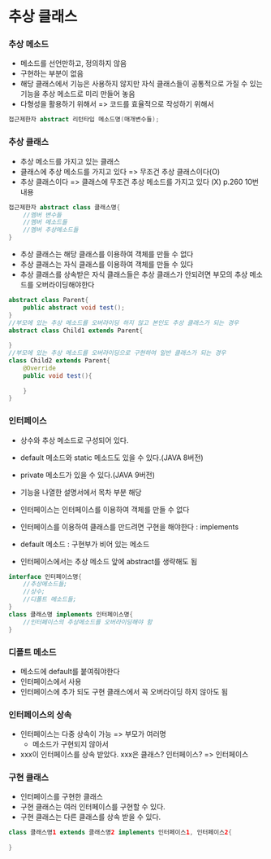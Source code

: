 # 추상 클래스

### 추상 메소드

* 메소드를 선언만하고, 정의하지 않음
* 구현하는 부분이 없음
* 해당 클래스에서 기능은 사용하지 않지만 자식 클래스들이 공통적으로 가질 수 있는 기능을 추상 메소드로 미리 만들어 놓음
* 다형성을 활용하기 위해서 => 코드를 효율적으로 작성하기 위해서

```java
접근제한자 abstract 리턴타입 메소드명(매개변수들);
```



### 추상 클래스

* 추상 메소드를 가지고 있는 클래스
* 클래스에 추상 메소드를 가지고 있다 => 무조건 추상 클래스이다(O)
* 추상 클래스이다 => 클래스에 무조건 추상 메소드를 가지고 있다 (X) p.260 10번 내용

```java
접근제한자 abstract class 클래스명{
	//멤버 변수들
    //멤버 메소드들
    //멤버 추상메소드들
}
```

* 추상 클래스는 해당 클래스를 이용하여 객체를 만들 수 없다
* 추상 클래스는 자식 클래스를 이용하여 객체를 만들 수 있다
* 추상 클래스를 상속받은 자식 클래스들은 추상 클래스가 안되려면 부모의 추상 메소드를 오버라이딩해야한다

```java
abstract class Parent{
    public abstract void test();
}
//부모에 있는 추상 메소드를 오버라이딩 하지 않고 본인도 추상 클래스가 되는 경우
abstract class Child1 extends Parent{
    
}
//부모에 있는 추상 메소드를 오버라이딩으로 구현하여 일반 클래스가 되는 경우
class Child2 extends Parent{
    @Override
    public void test(){
        
    }
}
```



### 인터페이스

* 상수와 추상 메소드로 구성되어 있다.
* default 메소드와 static 메소드도 있을 수 있다.(JAVA 8버전)
* private 메소드가 있을 수 있다.(JAVA 9버전)

* 기능을 나열한 설명서에서 목차 부분 해당
* 인터페이스는 인터페이스를 이용하여 객체를 만들 수 없다
* 인터페이스를 이용하여 클래스를 만드려면 구현을 해야한다 : implements
* default 메소드 : 구현부가 비어 있는 메소드
* 인터페이스에서는 추상 메소드 앞에 abstract를 생략해도 됨

```java
interface 인터페이스명{
    //추상메소드들;
    //상수;
    //디폴트 메소드들;
}
class 클래스명 implements 인터페이스명{
    //인터페이스의 추상메소드를 오버라이딩해야 함
}
```



### 디폴트 메소드

* 메소드에 default를 붙여줘야한다
* 인터페이스에서 사용
* 인터페이스에 추가 되도 구현 클래스에서 꼭 오버라이딩 하지 않아도 됨



### 인터페이스의 상속

* 인터페이스는 다중 상속이 가능 => 부모가 여러명
  * 메소드가 구현되지 않아서
* xxx이 인터페이스를 상속 받았다. xxx은 클래스? 인터페이스? => 인터페이스



### 구현 클래스

* 인터페이스를 구현한 클래스
* 구현 클래스는 여러 인터페이스를 구현할 수 있다.
* 구현 클래스는 다른 클래스를 상속 받을 수 있다.

```java
class 클래스명1 extends 클래스명2 implements 인터페이스1, 인터페이스2{
    
}
```















